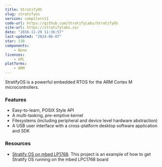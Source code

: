 ```yaml
---
title: StratifyOS
slug: stratifyos
version: compilerv11
code-url: https://github.com/StratifyLabs/StratifyOS
site-url: https://stratifylabs.co/
date: "2016-11-29 11:36:57"
last-updated: "2024-06-07"
star: 138
components:
    - None
licenses:
    - GPL
platforms:
    - ARM
---
```

StratifyOS is a powerful embedded RTOS for the ARM Cortex M microcontrollers.

<!--more-->

### Features

- Easy-to-learn, POSIX Style API
- A multi-tasking, pre-emptive kernel
- Filesystems (including peripheral and device level hardware abstraction)
- A USB user interface with a cross-platform desktop software application and SDK

### Resources

- [Stratify OS on mbed LP1768](https://www.hackster.io/tgil/stratity-os-running-on-mbed-lpc1768-1679d7). This project is an example of how to get Stratify OS running on the mbed LPC1768 board

<!--github-projects-->
